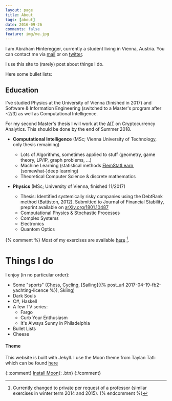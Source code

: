 ```yaml
---
layout: page
title: About
tags: [about]
date: 2016-09-26
comments: false
feature: img/me.jpg
---
```

I am Abraham Hinteregger, currently a student living in Vienna, Austria.
You can contact me via [mail](mailto:oerpli@outlook.com) or on [twitter](http://twitter.com/oerpli).

I use this site to (rarely) post about things I do. 

Here some bullet lists:

## Education
I've studied Physics at the University of Vienna (finished in 2017) and Software & Information Engineering (switched to a Master's program after ~2/3) as well as Computational Intelligence.

For my second Master's thesis I will work at the [AIT](http://ait.ac.at/) on Cryptocurrency Analytics. This should be done by the end of Summer 2018.

* **Computational Intelligence** (MSc; Vienna University of Technology, only thesis remaining)
	* Lots of Algorithms, sometimes applied to stuff (geometry, game theory, LP/IP, graph problems, ...)
	* Machine Learning (statistical methods [ElemStatLearn](http://statweb.stanford.edu/~tibs/ElemStatLearn/), (somewhat-)deep learning)
	* Theoretical Computer Science & discrete mathematics

* **Physics** (MSc; University of Vienna, finished 11/2017)
	* Thesis: Identified systemically risky companies using the DebtRank method (Battiston, 2012). Submitted to Journal of Financial Stability, preprint available on [arXiv.org/1801.10487](https://arxiv.org/abs/1801.10487)
	* Computational Physics & Stochastic Processes
	* Complex Systems
	* Electronics
	* Quantom Optics

{% comment %}
Most of my exercises are available [here](https://github.com/oerpli/exerCIses/) [^1].

[^1]: Currently changed to private per request of a professor (similar exercises in winter term 2014 and 2015).
{% endcomment %}

# Things I do

I enjoy (in no particular order):

* Some "sports" ([Chess](http://de.lichess.org/@/oerpli), [Cycling](https://www.strava.com/athletes/12093854), [Sailing]({% post_url 2017-04-19-fb2-yachting-licence %}), Skiing)
* Dark Souls
* C#, Haskell
* A few TV series:
	* Fargo
	* Curb Your Enthusiasm
	* It's Always Sunny in Philadelphia
* Bullet Lists
* Cheese


#### Theme
This website is built with Jekyll. I use the Moon theme from Taylan Tatlı which can be found [here](https://github.com/TaylanTatli/Moon)

{::comment}
[Install Moon](https://github.com/TaylanTatli/Moon){: .btn}
{:/comment}
